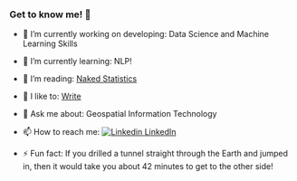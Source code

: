 ### Get to know me! 👋



- 🔭 I’m currently working on developing: Data Science and Machine Learning Skills
- 🌱 I’m currently learning: NLP!
- 👯 I’m reading: [Naked Statistics](https://www.goodreads.com/book/show/17986418-naked-statistics)
- 🤔 I like to: [Write](https://medium.com/@nimothiru)
- 💬 Ask me about: Geospatial Information Technology
- 📫 How to reach me: [![Linkedin](https://i.stack.imgur.com/gVE0j.png) LinkedIn](https://www.linkedin.com/in/naomithiru/)


- ⚡ Fun fact: If you drilled a tunnel straight through the Earth and jumped in, then it would take you about 42 minutes to get to the other side!

